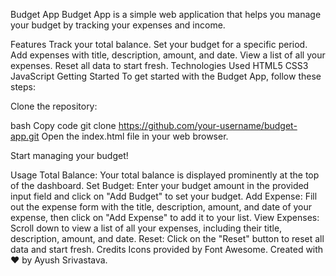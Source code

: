 Budget App
Budget App is a simple web application that helps you manage your budget by tracking your expenses and income.

Features
Track your total balance.
Set your budget for a specific period.
Add expenses with title, description, amount, and date.
View a list of all your expenses.
Reset all data to start fresh.
Technologies Used
HTML5
CSS3
JavaScript
Getting Started
To get started with the Budget App, follow these steps:

Clone the repository:

bash
Copy code
git clone https://github.com/your-username/budget-app.git
Open the index.html file in your web browser.

Start managing your budget!

Usage
Total Balance: Your total balance is displayed prominently at the top of the dashboard.
Set Budget: Enter your budget amount in the provided input field and click on "Add Budget" to set your budget.
Add Expense: Fill out the expense form with the title, description, amount, and date of your expense, then click on "Add Expense" to add it to your list.
View Expenses: Scroll down to view a list of all your expenses, including their title, description, amount, and date.
Reset: Click on the "Reset" button to reset all data and start fresh.
Credits
Icons provided by Font Awesome.
Created with ❤️ by Ayush Srivastava.
